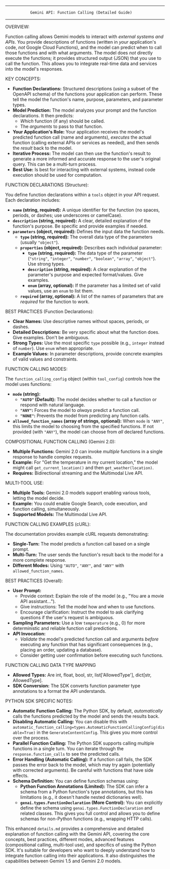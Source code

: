 --------------------------------------------------------------------------------

               Gemini API: Function Calling (Detailed Guide)

--------------------------------------------------------------------------------

OVERVIEW:

Function calling allows Gemini models to interact with *external systems and APIs*.  You provide descriptions of functions (written in *your* application's code, *not* Google Cloud Functions), and the model can predict when to call those functions and with what arguments.  The model does *not* directly execute the functions; it provides structured output (JSON) that you use to call the function.  This allows you to integrate real-time data and services into the model's responses.

KEY CONCEPTS:

*   **Function Declarations:**  Structured descriptions (using a subset of the OpenAPI schema) of the functions your application can perform.  These tell the model the function's name, purpose, parameters, and parameter types.
*   **Model Prediction:** The model analyzes your prompt and the function declarations.  It then predicts:
    *   *Which* function (if any) should be called.
    *   The *arguments* to pass to that function.
*   **Your Application's Role:**  Your application receives the model's predicted function call (name and arguments), *executes* the actual function (calling external APIs or services as needed), and then sends the *result* back to the model.
*   **Iterative Process:** The model can then use the function's result to generate a more informed and accurate response to the user's original query.  This can be a multi-turn process.
* **Best Use:** Is best for interacting with external systems, instead code execution should be used for computation.

FUNCTION DECLARATIONS (Structure):

You define function declarations within a `tools` object in your API request.  Each declaration includes:

*   **`name` (string, required):**  A unique identifier for the function (no spaces, periods, or dashes; use underscores or camelCase).
*   **`description` (string, required):** A clear, detailed explanation of the function's purpose.  Be specific and provide examples if needed.
*   **`parameters` (object, required):**  Defines the input data the function needs.
    *   **`type` (string, required):**  The overall data type of the parameters (usually `"object"`).
    *   **`properties` (object, required):**  Describes each individual parameter:
        *   **`type` (string, required):** The data type of the parameter (`"string"`, `"integer"`, `"number"`, `"boolean"`, `"array"`, `"object"`).  Use strong types.
        *   **`description` (string, required):**  A clear explanation of the parameter's purpose and expected format/values.  Give examples.
        *   **`enum` (array, optional):** If the parameter has a limited set of valid values, use an `enum` to list them.
    *   **`required` (array, optional):**  A list of the names of parameters that are *required* for the function to work.

BEST PRACTICES (Function Declarations):

*   **Clear Names:**  Use descriptive names without spaces, periods, or dashes.
*   **Detailed Descriptions:** Be very specific about what the function does.  Give examples.  Don't be ambiguous.
*   **Strong Types:** Use the most specific `type` possible (e.g., `integer` instead of `number`). Use `enum` when appropriate.
*   **Example Values:**  In parameter descriptions, provide concrete examples of valid values and constraints.

FUNCTION CALLING MODES:

The `function_calling_config` object (within `tool_config`) controls how the model uses functions:

*   **`mode` (string):**
    *   **`"AUTO"` (Default):**  The model decides whether to call a function or respond with natural language.
    *   **`"ANY"`:**  Forces the model to *always* predict a function call.
    *   **`"NONE"`:**  Prevents the model from predicting any function calls.
*   **`allowed_function_names` (array of strings, optional):**  When `mode` is `"ANY"`, this limits the model to choosing from the specified functions.  If not provided (with `"ANY"`), the model can choose from *all* declared functions.

COMPOSITIONAL FUNCTION CALLING (Gemini 2.0):

*   **Multiple Functions:** Gemini 2.0 can invoke *multiple* functions in a single response to handle complex requests.
*   **Example:**  For "Get the temperature in my current location," the model might call `get_current_location()` and then `get_weather(location)`.
* **Requires:** Bidirectional streaming and the Multimodal Live API.

MULTI-TOOL USE:

*  **Multiple Tools:** Gemini 2.0 models support enabling various tools, letting the model decide.
*  **Example:** You could enable Google Search, code execution, and function calling, simultaneously.
*  **Supported Models:** The Multimodal Live API.

FUNCTION CALLING EXAMPLES (cURL):

The documentation provides example cURL requests demonstrating:

*   **Single-Turn:**  The model predicts a function call based on a single prompt.
*   **Multi-Turn:**  The user sends the function's result back to the model for a more complete response.
*   **Different Modes:**  Using `"AUTO"`, `"ANY"`, and `"ANY"` with `allowed_function_names`.

BEST PRACTICES (Overall):

*   **User Prompt:**
    *   Provide context: Explain the role of the model (e.g., "You are a movie API assistant...").
    *   Give instructions:  Tell the model how and when to use functions.
    *   Encourage clarification:  Instruct the model to ask clarifying questions if the user's request is ambiguous.
*   **Sampling Parameters:** Use a low `temperature` (e.g., 0) for more deterministic and reliable function call predictions.
*   **API Invocation:**
    *   *Validate* the model's predicted function call and arguments *before* executing any function that has significant consequences (e.g., placing an order, updating a database).
    *   Consider getting user confirmation before executing such functions.

FUNCTION CALLING DATA TYPE MAPPING

* **Allowed Types:** Are int, float, bool, str, list['AllowedType'], dict[str, AllowedType].
* **SDK Conversion:** The SDK converts function parameter type annotations to a format the API understands.

PYTHON SDK SPECIFIC NOTES:

*   **Automatic Function Calling:** The Python SDK, by default, *automatically* calls the functions predicted by the model and sends the results back.
*   **Disabling Automatic Calling:** You can disable this with `automatic_function_calling=types.AutomaticFunctionCallingConfig(disable=True)` in the `GenerateContentConfig`.  This gives you more control over the process.
*   **Parallel Function Calling:**  The Python SDK supports calling multiple functions in a single turn.  You can iterate through the `response.function_calls` to see the predicted calls.
*   **Error Handling (Automatic Calling):**  If a function call fails, the SDK passes the error back to the model, which may try again (potentially with corrected arguments).  Be careful with functions that have side effects.
*   **Schema Definition:**  You can define function schemas using:
    *   **Python Function Annotations (Limited):**  The SDK can infer a schema from a Python function's type annotations, but this has limitations (e.g., it doesn't handle nested dictionaries well).
    *   **`genai.types.FunctionDeclaration` (More Control):**  You can explicitly define the schema using `genai.types.FunctionDeclaration` and related classes.  This gives you full control and allows you to define schemas for non-Python functions (e.g., wrapping HTTP calls).

This enhanced `details.md` provides a comprehensive and detailed explanation of function calling with the Gemini API, covering the core concepts, best practices, different modes, advanced features (compositional calling, multi-tool use), and specifics of using the Python SDK. It's suitable for developers who want to deeply understand how to integrate function calling into their applications. It also distinguishes the capabilities between Gemini 1.5 and Gemini 2.0 models.